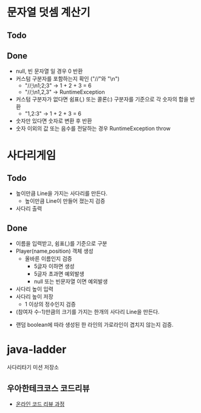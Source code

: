# 문자열 덧셈 계산기

## Todo

## Done
* null, 빈 문자열 일 경우 0 반환
* 커스텀 구분자를 포함하는지 확인 ("//"와 "\n")
    * "//;\n1;2;3" -> 1 + 2 + 3 = 6
    * "//;\n1,2,3" -> RuntimeException
* 커스텀 구분자가 없다면 쉼표(,) 또는 콜론(:) 구분자를 기준으로 각 숫자의 합을 반환
    * "1,2:3" -> 1 + 2 + 3 = 6
* 숫자만 있다면 숫자로 변환 후 반환
* 숫자 이외의 값 또는 음수를 전달하는 경우 RuntimeException throw

# 사다리게임
## Todo
* 높이만큼 Line을 가지는 사다리를 만든다.
    - 높이만큼 Line이 만들어 졌는지 검증
* 사다리 출력

## Done
* 이름을 입력받고, 쉼표(,)를 기준으로 구분
* Player(name,position) 객체 생성
    - 올바른 이름인지 검증
        + 5글자 이하면 생성
        + 5글자 초과면 예외발생
        + null 또는 빈문자열 이면 예외발생
* 사다리 높이 입력
* 사다리 높이 저장
    - 1 이상의 정수인지 검증
* (참여자 수-1)만큼의 크기를 가지는 한개의 사다리 Line을 만든다.
 - 랜덤 boolean에 따라 생성된 한 라인의 가로라인이 겹치지 않는지 검증.



# java-ladder
사다리타기 미션 저장소

## 우아한테크코스 코드리뷰
* [온라인 코드 리뷰 과정](https://github.com/woowacourse/woowacourse-docs/blob/master/maincourse/README.md)
